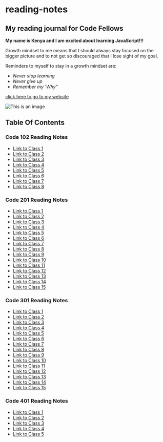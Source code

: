 # reading-notes

## My reading journal for Code Fellows

**My name is Kenya and I am excited about learning JavaScript!!!**

Growth mindset to me means that I should always stay focused on the bigger picture and to not get so discouraged that I lose sight of my goal.

Reminders to myself to stay in a growth mindset are:

- *Never stop learning*
- *Never give up*
- *Remember my 'Why"*

[click here to go to my website](https://github.com/kenyawomack)

![This is an image](https://cdn.shopify.com/s/files/1/0070/7032/files/Fearless_Motivational_Quote_Desktop_Wallpaper_1.png?format=jpg&quality=90&v=1600450412)

## Table Of Contents

### Code 102 Reading Notes

- [Link to Class 1](102notes/class1.md)
- [Link to Class 2](102notes/class2.md)
- [Link to Class 3](102notes/class3.md)
- [Link to Class 4](102notes/class4.md)
- [Link to Class 5](102notes/class5.md)
- [Link to Class 6](102notes/class6.md)
- [Link to Class 7](102notes/class7.md)
- [Link to Class 8](102notes/class8.md)

### Code 201 Reading Notes

- [Link to Class 1](201notes/class1.md)
- [Link to Class 2](201notes/class2.md)
- [Link to Class 3](201notes/class3.md)
- [Link to Class 4](201notes/class4.md)
- [Link to Class 5](201notes/class5.md)
- [Link to Class 6](201notes/class6.md)
- [Link to Class 7](201notes/class7.md)
- [Link to Class 8](201notes/class8.md)
- [Link to Class 9](201notes/class9.md)
- [Link to Class 10](201notes/class10.md)
- [Link to Class 11](201notes/class11.md)
- [Link to Class 12](201notes/class12.md)
- [Link to Class 13](201notes/class13.md)
- [Link to Class 14](201notes/class14.md)
- [Link to Class 15](201notes/class15.md)

### Code 301 Reading Notes

- [Link to Class 1](301notes/class1.md)
- [Link to Class 2](301notes/class2.md)
- [Link to Class 3](301notes/class3.md)
- [Link to Class 4](301notes/class4.md)
- [Link to Class 5](301notes/class5.md)
- [Link to Class 6](301notes/class6.md)
- [Link to Class 7](301notes/class7.md)
- [Link to Class 8](301notes/class8.md)
- [Link to Class 9](301notes/class9.md)
- [Link to Class 10](301notes/class10.md)
- [Link to Class 11](301notes/class11.md)
- [Link to Class 12](301notes/class12.md)
- [Link to Class 13](301notes/class13.md)
- [Link to Class 14](301notes/class14.md)
- [Link to Class 15](301notes/class15.md)

### Code 401 Reading Notes

- [Link to Class 1](401notes/class1.md)
- [Link to Class 2](401notes/class2.md)
- [Link to Class 3](401notes/class3.md)
- [Link to Class 4](401notes/class4.md)
- [Link to Class 5](401notes/class5.md)

